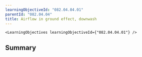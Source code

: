 ```yaml
---
learningObjectiveId: "082.04.04.01"
parentId: "082.04.04"
title: Airflow in ground effect, downwash
---
```


```tsx eval
<LearningObjectives learningObjectiveId={"082.04.04.01"} />
```

## Summary

